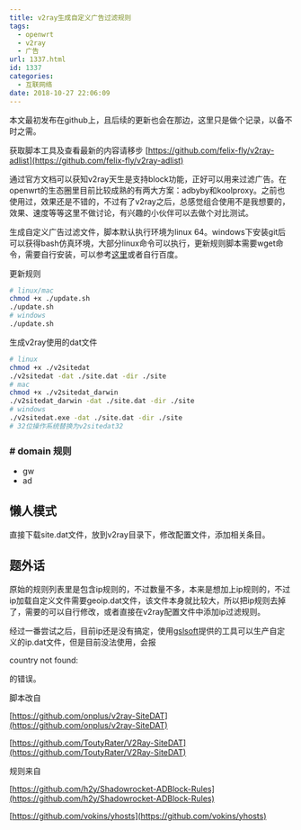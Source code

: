 ```yaml
---
title: v2ray生成自定义广告过滤规则
tags:
  - openwrt
  - v2ray
  - 广告
url: 1337.html
id: 1337
categories:
  - 互联网络
date: 2018-10-27 22:06:09
---
```


本文最初发布在github上，且后续的更新也会在那边，这里只是做个记录，以备不时之需。

获取脚本工具及查看最新的内容请移步 [https://github.com/felix-fly/v2ray-adlist](https://github.com/felix-fly/v2ray-adlist)

通过官方文档可以获知v2ray天生是支持block功能，正好可以用来过滤广告。在openwrt的生态圈里目前比较成熟的有两大方案：adbyby和koolproxy。之前也使用过，效果还是不错的，不过有了v2ray之后，总感觉组合使用不是我想要的，效果、速度等等这里不做讨论，有兴趣的小伙伴可以去做个对比测试。

生成自定义广告过滤文件，脚本默认执行环境为linux 64。windows下安装git后可以获得bash仿真环境，大部分linux命令可以执行，更新规则脚本需要wget命令，需要自行安装，可以参考[这里](https://gist.github.com/evanwill/0207876c3243bbb6863e65ec5dc3f058)或者自行百度。

更新规则

```bash
# linux/mac
chmod +x ./update.sh
./update.sh
# windows
./update.sh
```

生成v2ray使用的dat文件

```bash
# linux
chmod +x ./v2sitedat
./v2sitedat -dat ./site.dat -dir ./site
# mac
chmod +x ./v2sitedat_darwin
./v2sitedat_darwin -dat ./site.dat -dir ./site
# windows
./v2sitedat.exe -dat ./site.dat -dir ./site
# 32位操作系统替换为v2sitedat32
```

### [](https://github.com/felix-fly/v2ray-adlist#-domain-%E8%A7%84%E5%88%99)\# domain 规则

*   gw
*   ad

[](https://github.com/felix-fly/v2ray-adlist#%E6%87%92%E4%BA%BA%E6%A8%A1%E5%BC%8F)懒人模式
--------------------------------------------------------------------------------------

直接下载site.dat文件，放到v2ray目录下，修改配置文件，添加相关条目。

[](https://github.com/felix-fly/v2ray-adlist#%E9%A2%98%E5%A4%96%E8%AF%9D)题外话
----------------------------------------------------------------------------

原始的规则列表里是包含ip规则的，不过数量不多，本来是想加上ip规则的，不过ip加载自定义文件需要geoip.dat文件，该文件本身就比较大，所以把ip规则去掉了，需要的可以自行修改，或者直接在v2ray配置文件中添加ip过滤规则。

经过一番尝试之后，目前ip还是没有搞定，使用[gslsoft](https://github.com/gslsoft/v2ray-custom-geo)提供的工具可以生产自定义的ip.dat文件，但是目前没法使用，会报

country not found:

的错误。

脚本改自

[https://github.com/onplus/v2ray-SiteDAT](https://github.com/onplus/v2ray-SiteDAT)

[https://github.com/ToutyRater/V2Ray-SiteDAT](https://github.com/ToutyRater/V2Ray-SiteDAT)

规则来自

[https://github.com/h2y/Shadowrocket-ADBlock-Rules](https://github.com/h2y/Shadowrocket-ADBlock-Rules)

[https://github.com/vokins/yhosts](https://github.com/vokins/yhosts)
